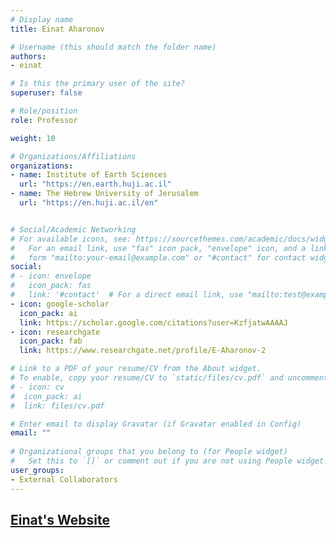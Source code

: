 ```yaml
---
# Display name
title: Einat Aharonov

# Username (this should match the folder name)
authors:
- einat

# Is this the primary user of the site?
superuser: false

# Role/position
role: Professor

weight: 10

# Organizations/Affiliations
organizations:
- name: Institute of Earth Sciences
  url: "https://en.earth.huji.ac.il"
- name: The Hebrew University of Jerusalem
  url: "https://en.huji.ac.il/en"


# Social/Academic Networking
# For available icons, see: https://sourcethemes.com/academic/docs/widgets/#icons
#   For an email link, use "fas" icon pack, "envelope" icon, and a link in the
#   form "mailto:your-email@example.com" or "#contact" for contact widget.
social:
# - icon: envelope
#   icon_pack: fas
#   link: '#contact'  # For a direct email link, use "mailto:test@example.org".
- icon: google-scholar
  icon_pack: ai
  link: https://scholar.google.com/citations?user=KzfjatwAAAAJ
- icon: researchgate
  icon_pack: fab
  link: https://www.researchgate.net/profile/E-Aharonov-2

# Link to a PDF of your resume/CV from the About widget.
# To enable, copy your resume/CV to `static/files/cv.pdf` and uncomment the lines below.  
# - icon: cv
#  icon_pack: ai
#  link: files/cv.pdf

# Enter email to display Gravatar (if Gravatar enabled in Config)
email: ""
  
# Organizational groups that you belong to (for People widget)
#   Set this to `[]` or comment out if you are not using People widget.  
user_groups:
- External Collaborators
---
```


## [Einat's Website](https://en.earth.huji.ac.il/people/einat-aharonov)